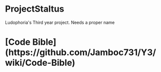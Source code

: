 # ProjectStaltus
Ludophoria's Third year project. Needs a proper name

<h1>[Code Bible](https://github.com/Jamboc731/Y3/wiki/Code-Bible)</h1>
